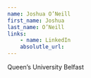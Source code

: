 ```yaml
---
name: Joshua O’Neill
first_name: Joshua
last_name: O’Neill
links:
	- name: LinkedIn
	absolutle_url:
---
```

Queen’s University Belfast
